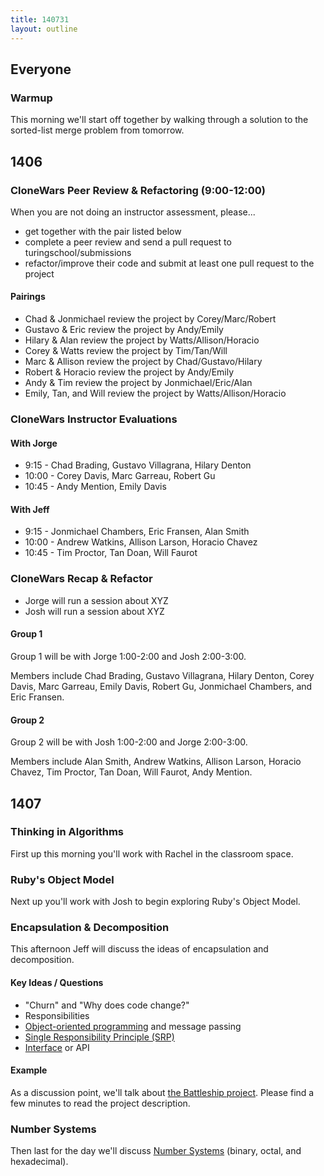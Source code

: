 ```yaml
---
title: 140731
layout: outline
---
```


## Everyone

### Warmup

This morning we'll start off together by walking through a solution to the
sorted-list merge problem from tomorrow.

## 1406

### CloneWars Peer Review & Refactoring (9:00-12:00)

When you are not doing an instructor assessment, please...

* get together with the pair listed below
* complete a peer review and send a pull request to turingschool/submissions
* refactor/improve their code and submit at least one pull request to the project

#### Pairings

* Chad & Jonmichael review the project by Corey/Marc/Robert
* Gustavo & Eric review the project by Andy/Emily
* Hilary & Alan review the project by Watts/Allison/Horacio
* Corey & Watts review the project by Tim/Tan/Will
* Marc & Allison review the project by Chad/Gustavo/Hilary
* Robert & Horacio review the project by Andy/Emily
* Andy & Tim review the project by Jonmichael/Eric/Alan
* Emily, Tan, and Will review the project by Watts/Allison/Horacio

### CloneWars Instructor Evaluations

#### With Jorge

* 9:15 - Chad Brading, Gustavo Villagrana, Hilary Denton
* 10:00 - Corey Davis, Marc Garreau, Robert Gu
* 10:45 - Andy Mention, Emily Davis

#### With Jeff

* 9:15 - Jonmichael Chambers, Eric Fransen, Alan Smith
* 10:00 - Andrew Watkins, Allison Larson, Horacio Chavez
* 10:45 - Tim Proctor, Tan Doan, Will Faurot

### CloneWars Recap & Refactor

* Jorge will run a session about XYZ
* Josh will run a session about XYZ

#### Group 1

Group 1 will be with Jorge 1:00-2:00 and Josh 2:00-3:00.

Members include Chad Brading, Gustavo Villagrana, Hilary Denton, Corey Davis, Marc Garreau, Emily Davis, Robert Gu, Jonmichael Chambers, and Eric Fransen.

#### Group 2

Group 2 will be with Josh 1:00-2:00 and Jorge 2:00-3:00.

Members include Alan Smith, Andrew Watkins, Allison Larson, Horacio Chavez, Tim Proctor, Tan Doan, Will Faurot, Andy Mention.

## 1407

### Thinking in Algorithms

First up this morning you'll work with Rachel in the classroom space.

### Ruby's Object Model

Next up you'll work with Josh to begin exploring Ruby's Object Model.

### Encapsulation & Decomposition

This afternoon Jeff will discuss the ideas of encapsulation and decomposition.

#### Key Ideas / Questions

* "Churn" and "Why does code change?"
* Responsibilities
* [Object-oriented programming](http://en.wikipedia.org/wiki/Object_oriented) and message passing
* [Single Responsibility Principle (SRP)](http://en.wikipedia.org/wiki/Single_responsibility_principle)
* [Interface](http://en.wikipedia.org/wiki/Interface_(computing)) or API

#### Example

As a discussion point, we'll talk about [the Battleship project](http://tutorials.jumpstartlab.com/projects/battleship.html).
Please find a few minutes to read the project description.

### Number Systems

Then last for the day we'll discuss [Number Systems](http://tutorials.jumpstartlab.com/academy/workshops/number_systems.html)
(binary, octal, and hexadecimal).
